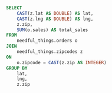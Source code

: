 ```sql sales_by_region
SELECT 
    CAST(z.lat AS DOUBLE) AS lat,
    CAST(z.lng AS DOUBLE) AS lng,
    z.zip, 
    SUM(o.sales) AS total_sales
FROM 
    needful_things.orders o
JOIN 
    needful_things.zipcodes z 
ON 
    o.zipcode = CAST(z.zip AS INTEGER)
GROUP BY 
    lat, 
    lng, 
    z.zip
```

<BubbleMap 
    data={sales_by_region} 
    lat=lat
    long=lng
    size=total_sales 
    maxSize=5
/>

